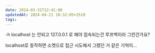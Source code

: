```yaml
---
date: 2024-03-31T22:41:00
updatedAt: 2024-04-21 18:32:05+2510
tags: 
---
```

-h localhost 는 안되고 127.0.0.1 로 해야 접속되는건 루프백이라 그런건가요?

localhost로 동작하면 소켓으로 접근 시도해서 그랬던 거 같은 기억이…